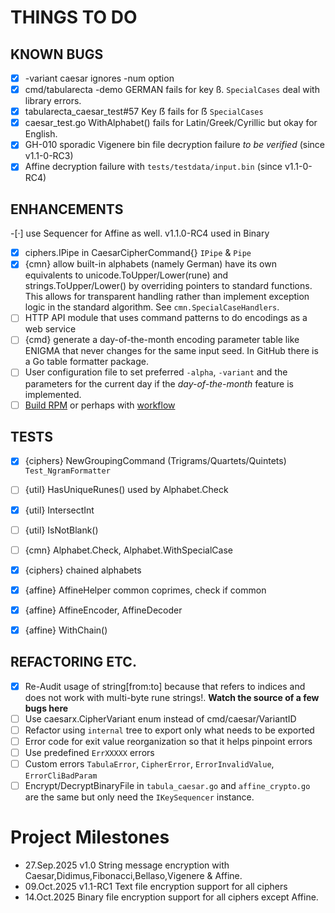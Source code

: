# THINGS TO DO


## KNOWN BUGS

-[X] -variant caesar ignores -num option
-[X] cmd/tabularecta -demo GERMAN fails for key ß. `SpecialCases` deal with library errors.
-[X] tabularecta_caesar_test#57 Key ẞ fails for ẞ `SpecialCases`
-[X] caesar_test.go WithAlphabet() fails for Latin/Greek/Cyrillic but okay for English.
-[X] GH-010 sporadic Vigenere bin file decryption failure *to be verified* (since v1.1-0-RC3)
-[X] Affine decryption failure with `tests/testdata/input.bin` (since v1.1-0-RC4)

## ENHANCEMENTS

-[·] use Sequencer for Affine as well. v1.1.0-RC4 used in Binary
-[X] ciphers.IPipe in CaesarCipherCommand{} `IPipe` & `Pipe`
-[X] {cmn} allow built-in alphabets (namely German) have its  own equivalents to unicode.ToUpper/Lower(rune)
     and strings.ToUpper/Lower() by overriding pointers to standard functions. This allows
     for transparent handling rather than implement exception logic in the standard algorithm.
     See `cmn.SpecialCaseHandlers`.
-[ ] HTTP API module that uses command patterns to do encodings as a web service
-[ ] {cmd} generate a day-of-the-month encoding parameter table like ENIGMA that never changes for
     the same input seed. In GitHub there is a Go table formatter package.
-[ ] User configuration file to set preferred `-alpha`, `-variant` and the parameters for the current
     day if the *day-of-the-month* feature is implemented.
-[ ] [Build RPM](https://infotechys.com/how-to-create-and-build-rpm-packages/) or perhaps with [workflow](https://www.spencersmolen.com/creating-an-automated-rpm-build-pipeline-using-github-actions/)

## TESTS

-[X] {ciphers} NewGroupingCommand (Trigrams/Quartets/Quintets) `Test_NgramFormatter`
-[ ] {util} HasUniqueRunes() used by Alphabet.Check
-[X] {util} IntersectInt
-[ ] {util} IsNotBlank()
-[ ] {cmn} Alphabet.Check, Alphabet.WithSpecialCase
-[X] {ciphers} chained alphabets

-[X] {affine} AffineHelper common coprimes, check if common
-[X] {affine} AffineEncoder, AffineDecoder
-[X] {affine} WithChain()

## REFACTORING ETC.

-[X] Re-Audit usage of string[from:to] because that refers to indices and does not
     work with multi-byte rune strings!. **Watch the source of a few bugs here**
-[ ] Use caesarx.CipherVariant enum instead of cmd/caesar/VariantID
-[ ] Refactor using `internal` tree to export only what needs to be exported
-[ ] Error code for exit value reorganization so that it helps pinpoint errors
-[ ] Use predefined `ErrXXXXX` errors
-[ ] Custom errors `TabulaError`, `CipherError`, `ErrorInvalidValue`, `ErrorCliBadParam`
-[ ] Encrypt/DecryptBinaryFile in `tabula_caesar.go` and `affine_crypto.go` are the same
     but only need the `IKeySequencer` instance.

# Project Milestones

- 27.Sep.2025 v1.0 String message encryption with Caesar,Didimus,Fibonacci,Bellaso,Vigenere & Affine.
- 09.Oct.2025 v1.1-RC1 Text file encryption support for all ciphers
- 14.Oct.2025 Binary file encryption support for all ciphers except Affine.

